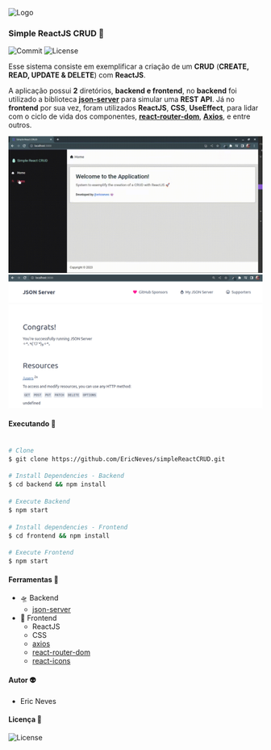 ![Logo](.github/favicon.ico)

### Simple ReactJS CRUD 🦜

![Commit](https://img.shields.io/github/last-commit/ericneves/simpleReactCRUD?color=success&logo=appveyor&logoColor=success&style=flat-square)
![License](https://img.shields.io/github/license/ericneves/simplereactcrud?color=orange&logo=appveyor&logoColor=orange&style=flat-square)

Esse sistema consiste em exemplificar a criação de um <b>CRUD</b> (<b>CREATE, READ, UPDATE & DELETE</b>) com <b>ReactJS</b>.

A aplicação possui <b>2</b> diretórios, <b>backend e frontend</b>, no <b>backend</b> foi utilizado a biblioteca <a href="https://www.npmjs.com/package/json-server"><b>json-server</b></a> para simular uma <b>REST API</b>. Já no <b>frontend</b> por sua vez, foram utilizados <b>ReactJS</b>, <b>CSS</b>, <b>UseEffect</b>, para lidar com o ciclo de vida dos componentes, <a href="https://www.npmjs.com/package/react-router-dom"><b>react-router-dom</b></a>, <a href="https://axios-http.com/ptbr/docs/intro"><b>Axios</b></a>, e entre outros.


![Recorder](.github/recorder.gif)
![Screenshot](.github/screenshotA.png)

#### Executando 🤖

```sh

# Clone
$ git clone https://github.com/EricNeves/simpleReactCRUD.git

# Install Dependencies - Backend
$ cd backend && npm install

# Execute Backend
$ npm start 

# Install dependencies - Frontend
$ cd frontend && npm install

# Execute Frontend
$ npm start

```

#### Ferramentas 👾

* 🛸 Backend
  * [json-server](https://www.npmjs.com/package/json-server)
* 🔭 Frontend
  * ReactJS
  * CSS
  * [axios](https://axios-http.com/ptbr/docs/intro)
  * [react-router-dom](https://www.npmjs.com/package/react-router-dom)
  * [react-icons](https://react-icons.github.io/react-icons/)

#### Autor 👽

* Eric Neves

#### Licença 📝

![License](https://img.shields.io/github/license/ericneves/simplereactcrud?color=orange&logo=appveyor&logoColor=orange&style=flat-square)
